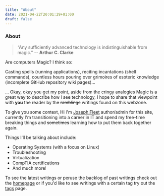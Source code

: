 ```yaml
---
title: "About"
date: 2021-04-22T20:01:29+01:00
draft: false
---
```




### About

>“Any sufficiently advanced technology is indistinguishable from magic.” -- **Arthur C. Clarke**

Are computers Magic? I think so:

Casting spells (running applications), reciting incantations (shell commands), countless hours pouring over grimoires of esoteric knowledge (incomplete GitHub repository wiki pages)...

... Okay, okay you get my point, aside from the cringy analogies Magic is a great way to describe how I see technology, I hope to share that viewpoint with **you** the reader by the ~~ramblings~~ writings found on this webzone.

To give you some context, Hi I'm [Joseph Fleet](https://www.linkedin.com/in/joseph-fleet-993821213/) author/admin for this site, currently I'm transitioning into a career in IT and spend my free-time breaking things and ~~sometimes~~ learning how to put them back together again.

Things I'll be talking about include:
- Operating Systems (with a focus on Linux)
- Troubleshooting
- Virtualization
- CompTIA certifications
- And much more!

To see the latest writings or peruse the backlog of past writings check out the [homepage](/) or if you'd like to see writings with a certain tag try out the [tags](/tags) page.
